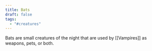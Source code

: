 ```yaml
---
title: Bats
draft: false
tags:
  - "#creatures"
---
```

Bats are small creatures of the night that are used by [[Vampires]] as weapons, pets, or both.